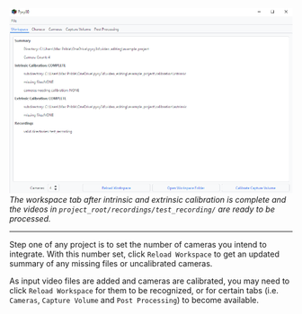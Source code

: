 ![Workspace](images/workspace_tab.png)
*The workspace tab after intrinsic and extrinsic calibration is complete and the videos in `project_root/recordings/test_recording/` are ready to be processed.*

---

Step one of any project is to set the number of cameras you intend to integrate. With this number set, click `Reload Workspace` to get an updated summary of any missing files or uncalibrated cameras.

As input video files are added and cameras are calibrated, you may need to click `Reload Workspace` for them to be recognized, or for certain tabs (i.e. `Cameras`, `Capture Volume` and `Post Processing`) to become available.
